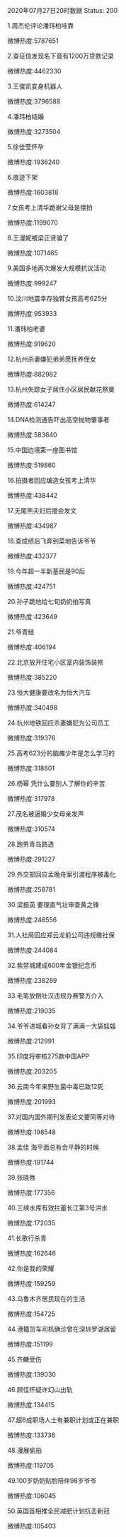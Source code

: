 2020年07月27日20时数据
Status: 200

1.周杰伦评论潘玮柏哇靠

微博热度:5787651

2.查征信发现名下竟有1200万贷款记录

微博热度:4462330

3.王俊凯变身机器人

微博热度:3796588

4.潘玮柏结婚

微博热度:3273504

5.徐佳莹怀孕

微博热度:1936240

6.痕迹下架

微博热度:1603818

7.女孩考上清华跪谢父母是摆拍

微博热度:1199070

8.王漫妮被梁正贤骗了

微博热度:1071465

9.美国多地再次爆发大规模抗议活动

微博热度:999247

10.汶川地震幸存独臂女孩高考625分

微博热度:953933

11.潘玮柏老婆

微博热度:919620

12.杭州杀妻嫌犯弟弟愿抚养侄女

微博热度:882982

13.杭州失踪女子居住小区居民献花祭奠

微博热度:614247

14.DNA检测通告吓出高空抛物肇事者

微博热度:583640

15.中国边境第一座图书馆

微博热度:519860

16.拍摄者回应编造女孩考上清华

微博热度:438442

17.无尾熊夫妇后援会发文

微博热度:434987

18.查成绩后飞奔到菜地告诉爷爷

微博热度:432377

19.今年超一半新基民是90后

微博热度:424751

20.孙子跪地给七旬奶奶拍写真

微博热度:423649

21.爷青结

微博热度:406194

22.北京放开住宅小区室内装饰装修

微博热度:385220

23.恒大健康要改名为恒大汽车

微博热度:340498

24.杭州地铁回应杀妻嫌犯为公司员工

微博热度:319376

25.高考623分的脑瘫少年是怎么学习的

微博热度:318601

26.杨幂 凭什么要别人了解你的辛苦

微博热度:317978

27.茂名被逼婚少女母亲发声

微博热度:310574

28.跑男青岛路透

微博热度:291227

29.外交部回应孟晚舟案引渡程序被毒化

微博热度:258781

30.梁振英 要理直气壮审查黄之锋

微博热度:246556

31.人社局回应郑云龙前公司违规缴社保

微博热度:244084

32.紫禁城建成600年金银纪念币

微博热度:238289

33.毛笔放倒壮汉违规办赛警方介入

微博热度:219035

34.爷爷进城看孙女背了满满一大袋娃娃

微博热度:212991

35.印度将审核275款中国APP

微博热度:203205

36.云南今年来野生菌中毒已致12死

微博热度:201993

37.对国内国外期刊发表论文要同等对待

微博热度:198548

38.孟佳 海平面总有会平静的时候

微博热度:191744

39.张晓唇

微博热度:177356

40.三峡水库有效拦蓄长江第3号洪水

微博热度:172035

41.长歌行杀青

微博热度:162646

42.你是我的荣耀

微博热度:159259

43.乌鲁木齐居民现在的生活

微博热度:154725

44.港籍货车司机确诊曾在深圳罗湖居留

微博热度:151199

45.齐麟受伤

微博热度:139030

46.顾佳怀疑许幻山出轨

微博热度:134415

47.超6成职场人士有兼职计划或正在兼职

微博热度:133736

48.漫展偷拍

微博热度:119705

49.100岁奶奶贴脸陪伴98岁爷爷

微博热度:106045

50.英国首相推全民减肥计划抗击新冠

微博热度:105403

